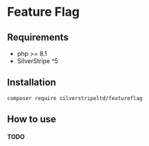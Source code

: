 # Feature Flag

## Requirements

* php >= 8.1
* SilverStripe ^5

## Installation

	composer require silverstripeltd/featureflag

## How to use

#### TODO
